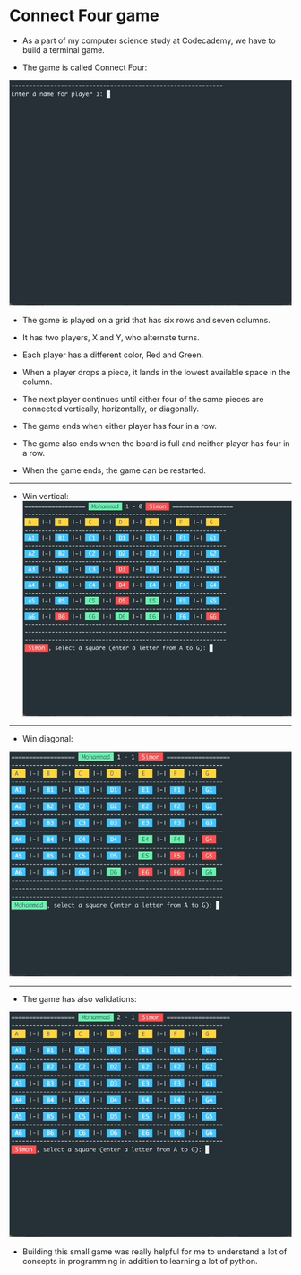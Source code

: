 # Connect Four game


- As a part of my computer science study at Codecademy, we have to build a terminal game.



- The game is called Connect Four:
  
![the game](./gifs/game.gif)



- The game is played on a grid that has six rows and seven columns.
- It has two players, X and Y, who alternate turns.
- Each player has a different color, Red and Green.
- When a player drops a piece, it lands in the lowest available space in the column.
- The next player continues until either four of the same pieces are connected vertically, horizontally, or diagonally.


- The game ends when either player has four in a row.
- The game also ends when the board is full and neither player has four in a row.
- When the game ends, the game can be restarted.

---
- Win vertical:
![the game](./gifs/vertical.gif)



---
  
- Win diagonal:
  

![the game](./gifs/angle.gif)

---
- The game has also validations:


![the game](./gifs/validation.gif)
  


- Building this small game was really helpful for me to understand a lot of concepts in programming in addition to learning a lot of python.

